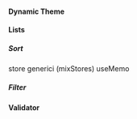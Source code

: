 

#### Dynamic Theme

#### Lists

##### Sort
store generici (mixStores)
useMemo

##### Filter

#### Validator